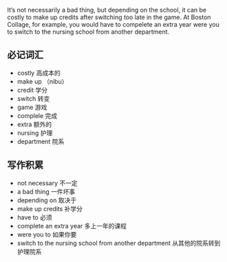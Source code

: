 It‘s not necessarily a bad thing, but depending on the school, it can be costly to make up credits after switching too late in the game.
At Boston Collage, for example, you would have to compelete an extra year were you to switch to the nursing school from another department.

## 必记词汇
* costly 高成本的  
* make up （nibu）
* credit 学分
* switch 转变
* game 游戏
* complele 完成
* extra 额外的
* nursing 护理
* department 院系

## 写作积累
* not necessary 不一定
* a bad thing 一件坏事
* depending on 取决于
* make up credits 补学分
* have to 必须
* complete an extra year 多上一年的课程
* were you to 如果你要
* switch to the nursing school from another department 从其他的院系转到护理院系

